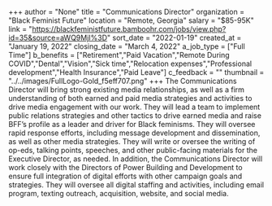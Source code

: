 +++
author = "None"
title = "Communications Director"
organization = "Black Feminist Future"
location = "Remote, Georgia"
salary = "$85-95K"
link = "https://blackfeministfuture.bamboohr.com/jobs/view.php?id=35&source=aWQ9MjI%3D"
sort_date = "2022-01-19"
created_at = "January 19, 2022"
closing_date = "March 4, 2022"
a_job_type = ["Full Time"]
b_benefits = ["Retirement","Paid Vacation","Remote During COVID","Dental","Vision","Sick time","Relocation expenses","Professional development","Health Insurance","Paid Leave"]
c_feedback = ""
thumbnail = "../../images/FullLogo-Gold_f5eff707.png"
+++
The Communications Director will bring strong existing media relationships, as well as a firm understanding of both earned and paid media strategies and activities to drive media engagement with our work. They will lead a team to implement public relations strategies and other tactics to drive earned media and raise BFF’s profile as a leader and driver for Black feminisms. They will oversee rapid response efforts, including message development and dissemination, as well as other media strategies. They will write or oversee the writing of op-eds, talking points, speeches, and other public-facing materials for the Executive Director, as needed. In addition, the Communications Director will work closely with the Directors of Power Building and Development to ensure full integration of digital efforts with other campaign goals and strategies. They will oversee all digital staffing and activities, including email program, texting outreach, acquisition, website, and social media. 